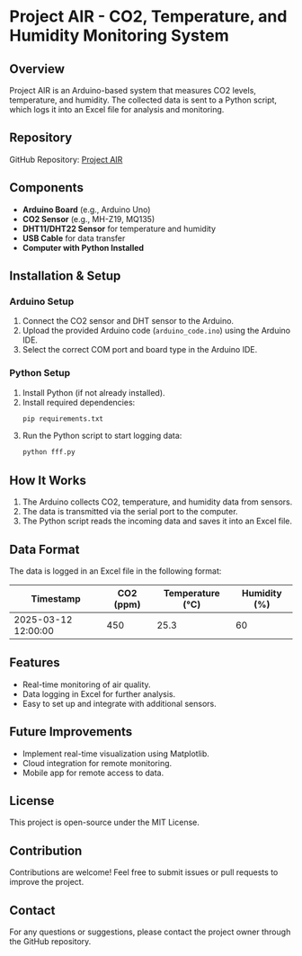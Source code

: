 # Project AIR - CO2, Temperature, and Humidity Monitoring System

## Overview
Project AIR is an Arduino-based system that measures CO2 levels, temperature, and humidity. The collected data is sent to a Python script, which logs it into an Excel file for analysis and monitoring.

## Repository
GitHub Repository: [Project AIR](https://github.com/ameer20042005/project_AIR.git)

## Components
- **Arduino Board** (e.g., Arduino Uno)
- **CO2 Sensor** (e.g., MH-Z19, MQ135)
- **DHT11/DHT22 Sensor** for temperature and humidity
- **USB Cable** for data transfer
- **Computer with Python Installed**

## Installation & Setup
### Arduino Setup
1. Connect the CO2 sensor and DHT sensor to the Arduino.
2. Upload the provided Arduino code (`arduino_code.ino`) using the Arduino IDE.
3. Select the correct COM port and board type in the Arduino IDE.

### Python Setup
1. Install Python (if not already installed).
2. Install required dependencies:
   ```sh
   pip requirements.txt
   ```
3. Run the Python script to start logging data:
   ```sh
   python fff.py
   ```

## How It Works
1. The Arduino collects CO2, temperature, and humidity data from sensors.
2. The data is transmitted via the serial port to the computer.
3. The Python script reads the incoming data and saves it into an Excel file.

## Data Format
The data is logged in an Excel file in the following format:

| Timestamp | CO2 (ppm) | Temperature (°C) | Humidity (%) |
|-----------|----------|-----------------|--------------|
| 2025-03-12 12:00:00 | 450 | 25.3 | 60 |

## Features
- Real-time monitoring of air quality.
- Data logging in Excel for further analysis.
- Easy to set up and integrate with additional sensors.

## Future Improvements
- Implement real-time visualization using Matplotlib.
- Cloud integration for remote monitoring.
- Mobile app for remote access to data.

## License
This project is open-source under the MIT License.

## Contribution
Contributions are welcome! Feel free to submit issues or pull requests to improve the project.

## Contact
For any questions or suggestions, please contact the project owner through the GitHub repository.
